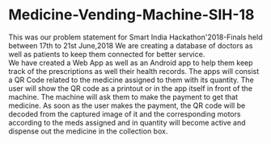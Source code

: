 # Medicine-Vending-Machine-SIH-18

This was our problem statement for Smart India Hackathon'2018-Finals held between 17th to 21st June,2018
We are creating a database of doctors as well as patients to keep them connected for better service.  
We have created a Web App as well as an Android app to help them keep track of the prescriptions as
well their health records. The apps will consist a QR Code related to the medicine assigned to them
with its quantity. The user will show the QR code as a printout or in the app itself in front of the 
machine. The machine will ask them to make the payment to get that medicine. As soon as the user 
makes the payment, the QR code will be decoded from the captured image of it and the corresponding 
motors according to the meds assigned and in quantity will become active and dispense out the 
medicine in the collection box.
